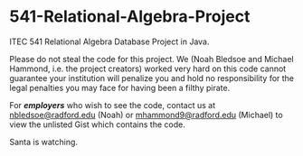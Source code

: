 # 541-Relational-Algebra-Project
ITEC 541 Relational Algebra Database Project in Java.

Please do not steal the code for this project. We (Noah Bledsoe and Michael Hammond, i.e. the project creators) worked very hard on this code cannot guarantee your institution will penalize you and hold no responsibility for the legal penalties you may face for having been a filthy pirate.

For ***employers*** who wish to see the code, contact us at nbledsoe@radford.edu (Noah) or mhammond9@radford.edu (Michael) to view the unlisted Gist which contains the code.

Santa is watching.
